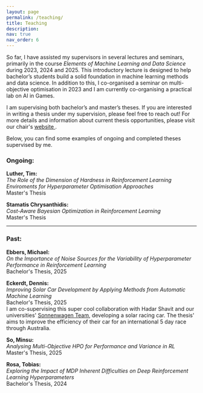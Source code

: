 ```yaml
---
layout: page
permalink: /teaching/
title: Teaching
description:
nav: true
nav_order: 6
---
```


<p>
So far, I have assisted my supervisors in several lectures and seminars, primarily in the course <i>Elements of Machine Learning and Data Science</i> during 2023, 2024 and 2025. This introductory lecture is designed to help bachelor’s students build a solid foundation in machine learning methods and data science.  In addition to this, I co-organised a seminar on multi-objective optimisation in 2023 and I am currently co-organising a practical lab on AI in Games.
</p>
<p>
I am supervising both bachelor’s and master’s theses. If you are interested in writing a thesis under my supervision, please feel free to reach out! For more details and information about current thesis opportunities, please visit our chair's <a href="https://www.aim.rwth-aachen.de/thesis.html"> website </a>.
</p>
<p>
Below, you can find some examples of ongoing and completed theses supervised by me.
</p>

### Ongoing:

<p>
<b>Luther, Tim:</b>
<br>
<i>The Role of the Dimension of Hardness in Reinforcement Learning Enviroments for Hyperparameter Optimisation Approaches</i>
<br>
Master's Thesis
</p>

<p>
<b>Stamatis Chrysanthidis:</b>
<br>
<i>Cost-Aware Bayesian Optimization in Reinforcement Learning</i>
<br>
Master's Thesis
</p>

---

### Past:

<p>
<b>Ebbers, Michael:</b>
<br>
<i>On the Importance of Noise Sources for the Variability of Hyperparameter Performance in
Reinforcement Learning</i>
<br>
Bachelor's Thesis, 2025
</p>

<p>
<b>Eckerdt, Dennis:</b>
<br>
<i>Improving Solar Car Development by Applying Methods from Automatic Machine Learning</i>
<br>
Bachelor's Thesis, 2025
<br>
I am co-supervising this super cool collaboration with Hadar Shavit and our universities' <a href="https://www.sonnenwagen.org">Sonnenwagen Team</a>, developing a solar racing car. The thesis' aims to improve the efficiency of their car for an international 5 day race through Australia.
</p>

<p>
<b>So, Minsu:</b>
<br>
<i>Analysing Multi-Objective HPO for Performance and Variance in RL</i>
<br>
Master's Thesis, 2025
</p>

<p>
<b>Rosa, Tobias:</b> 
<br>
<i>Exploring the Impact of MDP Inherent Difficulties
on Deep Reinforcement Learning Hyperparameters</i> 
<br>
Bachelor's Thesis, 2024
</p>
